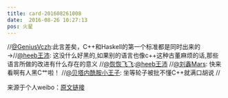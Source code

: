 ```yaml
---
title: card-201608261008
date:  2016-08-26 10:27:13
pos: 火星
---
```

//<a href='/n/GeniusVczh'>@GeniusVczh</a>:此言差矣，C++和Haskell的第一个标准都是同时出来的→//<a href='/n/heeb王沛'>@heeb王沛</a>: 这没什么好黑的,如果别的语言也像c++这种古董麻烦的话,那些语言所做的改进有什么存在的意义 //<a href='/n/恢恢飞飞'>@恢恢飞飞</a>:<a href='/n/heeb王沛'>@heeb王沛</a> //<a href='/n/刘鑫Mars'>@刘鑫Mars</a>: 快来看啊有人黑C艹啦！ //<a href='/n/贝塔内酰胺小王子'>@贝塔内酰胺小王子</a>: 坐等轮子被批不懂C++就满口胡说 //

来源于个人weibo：[原文链接](https://m.weibo.cn/status/E5jAJrLdI?mblogid=E5jAJrLdI)
